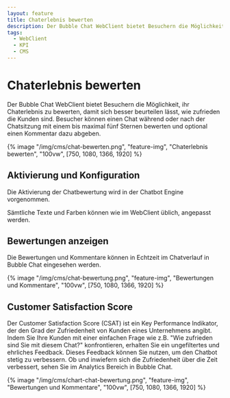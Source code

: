 ```yaml
---
layout: feature
title: Chaterlebnis bewerten
description: Der Bubble Chat WebClient bietet Besuchern die Möglichkeit, ihr Chaterlebnis zu bewerten, damit sich besser beurteilen lässt, wie zufrieden die Kunden sind.
tags:
  - WebClient
  - KPI
  - CMS
---
```


# Chaterlebnis bewerten

Der Bubble Chat WebClient bietet Besuchern die Möglichkeit, ihr Chaterlebnis zu bewerten, damit sich besser beurteilen lässt, wie zufrieden die Kunden sind. Besucher können einen Chat während oder nach der Chatsitzung mit einem bis maximal fünf Sternen bewerten und optional einen Kommentar dazu abgeben.

{% image "/img/cms/chat-bewerten.png", "feature-img", "Chaterlebnis bewerten", "100vw", [750, 1080, 1366, 1920] %}

## Aktivierung und Konfiguration

Die Aktivierung der Chatbewertung wird in der Chatbot Engine vorgenommen.

Sämtliche Texte und Farben können wie im WebClient üblich, angepasst werden.

## Bewertungen anzeigen

Die Bewertungen und Kommentare können in Echtzeit im Chatverlauf in Bubble Chat eingesehen werden.

{% image "/img/cms/chat-bewertung.png", "feature-img", "Bewertungen und Kommentare", "100vw", [750, 1080, 1366, 1920] %}

## Customer Satisfaction Score

Der Customer Satisfaction Score (CSAT) ist ein Key Performance Indikator, der den Grad der Zufriedenheit von Kunden eines Unternehmens angibt. Indem Sie Ihre Kunden mit einer einfachen Frage wie z.B. "Wie zufrieden sind Sie mit diesem Chat?" konfrontieren, erhalten Sie ein ungefiltertes und ehrliches Feedback. Dieses Feedback können Sie nutzen, um den Chatbot stetig zu verbessern. Ob und inwiefern sich die Zufriedenheit über die Zeit verbessert, sehen Sie im Analytics Bereich in Bubble Chat.

{% image "/img/cms/chart-chat-bewertung.png", "feature-img", "Bewertungen und Kommentare", "100vw", [750, 1080, 1366, 1920] %}
